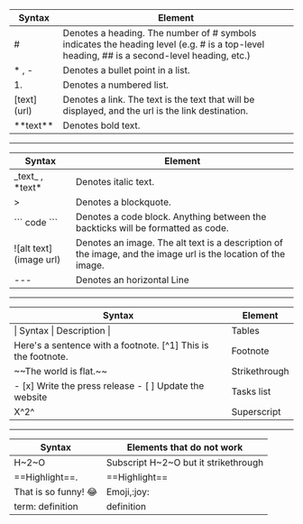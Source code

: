 |Syntax| Element|
|---|---|
| #	|Denotes a heading. The number of # symbols indicates the heading level (e.g. # is a top-level heading, ## is a second-level heading, etc.)|
| * , -	|Denotes a bullet point in a list.|
| 1.	|Denotes a numbered list.|
| \[text](url)	|Denotes a link. The text is the text that will be displayed, and the url is the link destination.|
|\*\*text\*\*	|Denotes bold text.|
     
     
     
     
     
     
---
     
     
     
|Syntax| Element|
|---|---|
| \_text\_ , \*text\*|Denotes italic text.|
| \>  |Denotes a blockquote.|
| \`\`\` code \`\`\` |Denotes a code block. Anything between the backticks will be formatted as code.|
| \![alt text](image url)	|Denotes an image. The alt text is a description of the image, and the image url is the location of the image.|
| \-\-\-	|Denotes an horizontal Line|
     
     
     
     
     
     
---
     
     
     
|Syntax| Element|
|---|---|
|\| Syntax \| Description \| | Tables|
|Here's a sentence with a footnote. \[\^1\] This is the footnote.|Footnote|
|\~\~The world is flat.\~\~|Strikethrough|
|\- \[x\] Write the press release        \- \[ \] Update the website |Tasks list|
|X\^2\^|Superscript|
	
	








---
       
       
       
|Syntax| Elements that do not work|
|---|---|
|H~2~O|Subscript H\~2\~O but it strikethrough|
| ==Highlight==.|\=\=Highlight\=\=|
|That is so funny! :joy:| Emoji,\:joy\: |
|term: definition|definition|
